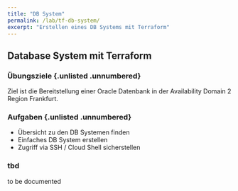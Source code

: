 ```yaml
---
title: "DB System"
permalink: /lab/tf-db-system/
excerpt: "Erstellen eines DB Systems mit Terraform"
---
```

<!-- markdownlint-disable MD013 -->
<!-- markdownlint-disable MD025 -->
<!-- markdownlint-disable MD033 -->
<!-- markdownlint-disable MD041 -->

## Database System mit Terraform

### Übungsziele {.unlisted .unnumbered}

Ziel ist die Bereitstellung einer Oracle Datenbank in der Availability Domain 2 Region Frankfurt.

### Aufgaben {.unlisted .unnumbered}

- Übersicht zu den DB Systemen finden
- Einfaches DB System erstellen
- Zugriff via SSH / Cloud Shell sicherstellen

### tbd

to be documented
